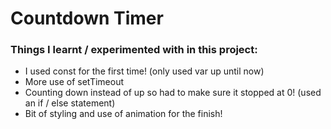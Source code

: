 # Countdown Timer

### Things I learnt / experimented with in this project:

- I used const for the first time! (only used var up until now)
- More use of setTimeout
- Counting down instead of up so had to make sure it stopped at 0! (used an if / else statement)
- Bit of styling and use of animation for the finish!
